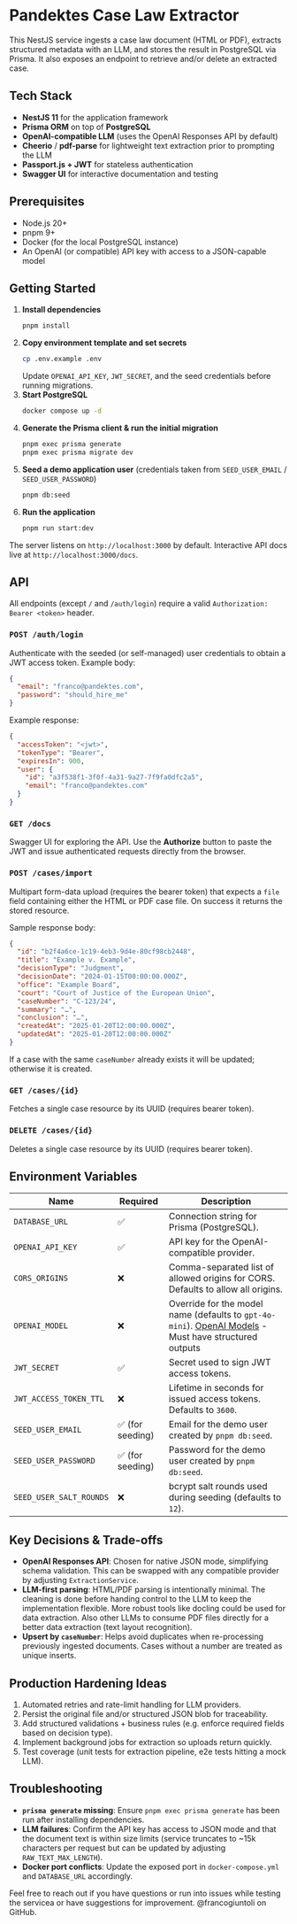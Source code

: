 # Pandektes Case Law Extractor

This NestJS service ingests a case law document (HTML or PDF), extracts structured metadata with an LLM, and stores the result in PostgreSQL via Prisma. It also exposes an endpoint to retrieve and/or delete an extracted case.

## Tech Stack

- **NestJS 11** for the application framework
- **Prisma ORM** on top of **PostgreSQL**
- **OpenAI-compatible LLM** (uses the OpenAI Responses API by default)
- **Cheerio** / **pdf-parse** for lightweight text extraction prior to prompting the LLM
- **Passport.js + JWT** for stateless authentication
- **Swagger UI** for interactive documentation and testing

## Prerequisites

- Node.js 20+
- pnpm 9+
- Docker (for the local PostgreSQL instance)
- An OpenAI (or compatible) API key with access to a JSON-capable model

## Getting Started

1. **Install dependencies**
   ```bash
   pnpm install
   ```
2. **Copy environment template and set secrets**
   ```bash
   cp .env.example .env
   ```
   Update `OPENAI_API_KEY`, `JWT_SECRET`, and the seed credentials before running migrations.
3. **Start PostgreSQL**
   ```bash
   docker compose up -d
   ```
4. **Generate the Prisma client & run the initial migration**
   ```bash
   pnpm exec prisma generate
   pnpm exec prisma migrate dev
   ```
5. **Seed a demo application user** (credentials taken from `SEED_USER_EMAIL` / `SEED_USER_PASSWORD`)
   ```bash
   pnpm db:seed
   ```
6. **Run the application**
   ```bash
   pnpm run start:dev
   ```

The server listens on `http://localhost:3000` by default. Interactive API docs live at `http://localhost:3000/docs`.

## API

All endpoints (except `/` and `/auth/login`) require a valid `Authorization: Bearer <token>` header.

### `POST /auth/login`
Authenticate with the seeded (or self-managed) user credentials to obtain a JWT access token. Example body:

```json
{
  "email": "franco@pandektes.com",
  "password": "should_hire_me"
}
```

Example response:

```json
{
  "accessToken": "<jwt>",
  "tokenType": "Bearer",
  "expiresIn": 900,
  "user": {
    "id": "a3f538f1-3f0f-4a31-9a27-7f9fa0dfc2a5",
    "email": "franco@pandektes.com"
  }
}
```

### `GET /docs`
Swagger UI for exploring the API. Use the **Authorize** button to paste the JWT and issue authenticated requests directly from the browser.

### `POST /cases/import`
Multipart form-data upload (requires the bearer token) that expects a `file` field containing either the HTML or PDF case file. On success it returns the stored resource.

Sample response body:
```json
{
  "id": "b2f4a6ce-1c19-4eb3-9d4e-80cf98cb2448",
  "title": "Example v. Example",
  "decisionType": "Judgment",
  "decisionDate": "2024-01-15T00:00:00.000Z",
  "office": "Example Board",
  "court": "Court of Justice of the European Union",
  "caseNumber": "C-123/24",
  "summary": "…",
  "conclusion": "…",
  "createdAt": "2025-01-20T12:00:00.000Z",
  "updatedAt": "2025-01-20T12:00:00.000Z"
}
```

If a case with the same `caseNumber` already exists it will be updated; otherwise it is created.

### `GET /cases/{id}`
Fetches a single case resource by its UUID (requires bearer token).

### `DELETE /cases/{id}`
Deletes a single case resource by its UUID (requires bearer token).

## Environment Variables

| Name | Required | Description |
| --- | --- | --- |
| `DATABASE_URL` | ✅ | Connection string for Prisma (PostgreSQL). |
| `OPENAI_API_KEY` | ✅ | API key for the OpenAI-compatible provider. |
| `CORS_ORIGINS` | ❌ | Comma-separated list of allowed origins for CORS. Defaults to allow all origins. |
| `OPENAI_MODEL` | ❌ | Override for the model name (defaults to `gpt-4o-mini`). [OpenAI Models](https://platform.openai.com/docs/models) - Must have structured outputs |
| `JWT_SECRET` | ✅ | Secret used to sign JWT access tokens. |
| `JWT_ACCESS_TOKEN_TTL` | ❌ | Lifetime in seconds for issued access tokens. Defaults to `3600`. |
| `SEED_USER_EMAIL` | ✅ (for seeding) | Email for the demo user created by `pnpm db:seed`. |
| `SEED_USER_PASSWORD` | ✅ (for seeding) | Password for the demo user created by `pnpm db:seed`. |
| `SEED_USER_SALT_ROUNDS` | ❌ | bcrypt salt rounds used during seeding (defaults to `12`). |

## Key Decisions & Trade-offs

- **OpenAI Responses API**: Chosen for native JSON mode, simplifying schema validation. This can be swapped with any compatible provider by adjusting `ExtractionService`.
- **LLM-first parsing**: HTML/PDF parsing is intentionally minimal. The cleaning is done before handing control to the LLM to keep the implementation flexible. More robust tools like docling could be used for data extraction. Also other LLMs to consume PDF files directly for a better data extraction (text layout recognition).
- **Upsert by `caseNumber`**: Helps avoid duplicates when re-processing previously ingested documents. Cases without a number are treated as unique inserts.

## Production Hardening Ideas

1. Automated retries and rate-limit handling for LLM providers.
2. Persist the original file and/or structured JSON blob for traceability.
3. Add structured validations + business rules (e.g. enforce required fields based on decision type).
4. Implement background jobs for extraction so uploads return quickly.
5. Test coverage (unit tests for extraction pipeline, e2e tests hitting a mock LLM).

## Troubleshooting

- **`prisma generate` missing**: Ensure `pnpm exec prisma generate` has been run after installing dependencies.
- **LLM failures**: Confirm the API key has access to JSON mode and that the document text is within size limits (service truncates to ~15k characters per request but can be updated by adjusting `RAW_TEXT_MAX_LENGTH`).
- **Docker port conflicts**: Update the exposed port in `docker-compose.yml` and `DATABASE_URL` accordingly.

Feel free to reach out if you have questions or run into issues while testing the servicea or have suggestions for improvement. @francogiuntoli on GitHub.
